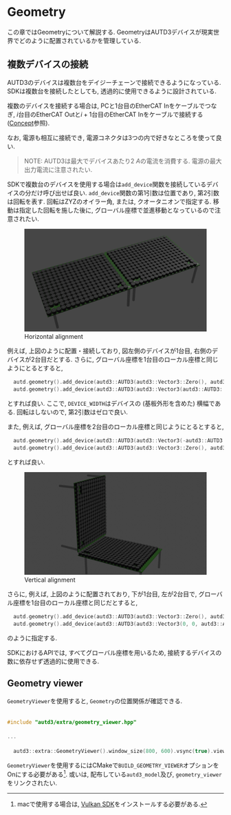# Geometry

この章ではGeometryについて解説する.
GeometryはAUTD3デバイスが現実世界でどのように配置されているかを管理している.

## 複数デバイスの接続

AUTD3のデバイスは複数台をデイジーチェーンで接続できるようになっている.
SDKは複数台を接続したとしても, 透過的に使用できるように設計されている.

複数のデバイスを接続する場合は,
PCと1台目のEtherCAT Inをケーブルでつなぎ, $i$台目のEtherCAT Outと$i+1$台目のEtherCAT Inをケーブルで接続する ([Concept](concept.md)参照).

なお, 電源も相互に接続でき, 電源コネクタは3つの内で好きなところを使って良い.
> NOTE: AUTD3は最大でデバイスあたり$\SI{2}{A}$の電流を消費する. 電源の最大出力電流に注意されたい.

SDKで複数台のデバイスを使用する場合は`add_device`関数を接続しているデバイスの分だけ呼び出せば良い.
`add_device`関数の第1引数は位置であり, 第2引数は回転を表す.
回転はZYZのオイラー角, または, クオータニオンで指定する.
移動は指定した回転を施した後に, グローバル座標で並進移動となっているので注意されたい.

<figure>
  <img src="../fig/Users_Manual/autd_hori.jpg"/>
  <figcaption>Horizontal alignment</figcaption>
</figure>

例えば, 上図のように配置・接続しており, 図左側のデバイスが1台目, 右側のデバイスが2台目だとする.
さらに, グローバル座標を1台目のローカル座標と同じようにとるとすると,

```cpp
  autd.geometry().add_device(autd3::AUTD3(autd3::Vector3::Zero(), autd3::Vector3::Zero()));
  autd.geometry().add_device(autd3::AUTD3(autd3::Vector3(autd3::AUTD3::DEVICE_WIDTH, 0, 0), autd3::Vector3::Zero()));
```

とすれば良い.
ここで, `DEVICE_WIDTH`はデバイスの (基板外形を含めた) 横幅である.
回転はしないので, 第2引数はゼロで良い.

また, 例えば, グローバル座標を2台目のローカル座標と同じようにとるとすると,

```cpp
  autd.geometry().add_device(autd3::AUTD3(autd3::Vector3(-autd3::AUTD3::DEVICE_WIDTH, 0, 0), autd3::Vector3::Zero()));
  autd.geometry().add_device(autd3::AUTD3(autd3::Vector3::Zero(), autd3::Vector3::Zero()));
```

とすれば良い.

<figure>
  <img src="../fig/Users_Manual/autd_vert.jpg"/>
  <figcaption>Vertical alignment</figcaption>
</figure>

さらに, 例えば, 上図のように配置されており, 下が1台目, 左が2台目で, グローバル座標を1台目のローカル座標と同じだとすると,
```cpp
  autd.geometry().add_device(autd3::AUTD3(autd3::Vector3::Zero(), autd3::Vector3::Zero()));
  autd.geometry().add_device(autd3::AUTD3(autd3::Vector3(0, 0, autd3::AUTD3::DEVICE_WIDTH), autd3::Vector3(0, autd3::pi / 2.0, 0)));
```
のように指定する.

SDKにおけるAPIでは, すべてグローバル座標を用いるため, 接続するデバイスの数に依存せず透過的に使用できる.

## Geometry viewer

`GeometryViewer`を使用すると, `Geometry`の位置関係が確認できる.

```cpp

#include "autd3/extra/geometry_viewer.hpp"

...

  autd3::extra::GeometryViewer().window_size(800, 600).vsync(true).view(autd.geometry());
```

`GeometryViewer`を使用するにはCMakeで`BUILD_GEOMETRY_VIEWER`オプションをOnにする必要がある[^vulkan_mac].
或いは, 配布している`autd3_model`及び, `geometry_viewer`をリンクされたい.

[^vulkan_mac]: macで使用する場合は, [Vulkan SDK](https://www.lunarg.com/vulkan-sdk/)をインストールする必要がある.
